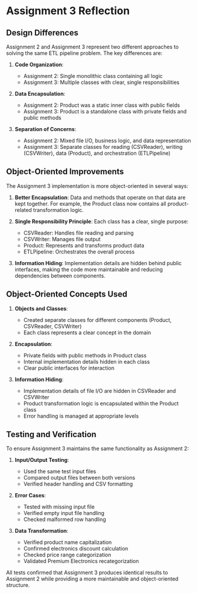 # Assignment 3 Reflection

## Design Differences
Assignment 2 and Assignment 3 represent two different approaches to solving the same ETL pipeline problem. The key differences are:

1. **Code Organization**: 
   - Assignment 2: Single monolithic class containing all logic
   - Assignment 3: Multiple classes with clear, single responsibilities

2. **Data Encapsulation**:
   - Assignment 2: Product was a static inner class with public fields
   - Assignment 3: Product is a standalone class with private fields and public methods

3. **Separation of Concerns**:
   - Assignment 2: Mixed file I/O, business logic, and data representation
   - Assignment 3: Separate classes for reading (CSVReader), writing (CSVWriter), data (Product), and orchestration (ETLPipeline)

## Object-Oriented Improvements
The Assignment 3 implementation is more object-oriented in several ways:

1. **Better Encapsulation**: Data and methods that operate on that data are kept together. For example, the Product class now contains all product-related transformation logic.

2. **Single Responsibility Principle**: Each class has a clear, single purpose:
   - CSVReader: Handles file reading and parsing
   - CSVWriter: Manages file output
   - Product: Represents and transforms product data
   - ETLPipeline: Orchestrates the overall process

3. **Information Hiding**: Implementation details are hidden behind public interfaces, making the code more maintainable and reducing dependencies between components.

## Object-Oriented Concepts Used

1. **Objects and Classes**:
   - Created separate classes for different components (Product, CSVReader, CSVWriter)
   - Each class represents a clear concept in the domain

2. **Encapsulation**:
   - Private fields with public methods in Product class
   - Internal implementation details hidden in each class
   - Clear public interfaces for interaction

3. **Information Hiding**:
   - Implementation details of file I/O are hidden in CSVReader and CSVWriter
   - Product transformation logic is encapsulated within the Product class
   - Error handling is managed at appropriate levels

## Testing and Verification
To ensure Assignment 3 maintains the same functionality as Assignment 2:

1. **Input/Output Testing**:
   - Used the same test input files
   - Compared output files between both versions
   - Verified header handling and CSV formatting

2. **Error Cases**:
   - Tested with missing input file
   - Verified empty input file handling
   - Checked malformed row handling

3. **Data Transformation**:
   - Verified product name capitalization
   - Confirmed electronics discount calculation
   - Checked price range categorization
   - Validated Premium Electronics recategorization

All tests confirmed that Assignment 3 produces identical results to Assignment 2 while providing a more maintainable and object-oriented structure.
